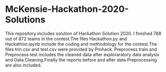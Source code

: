 # McKensie-Hackathon-2020-Solutions
This repository includes solution of Hackathon Solution 2020.
I finished 788 out of 872 teams in the contest.The files Hackathon.py and Hackathon.ipynb include the coding and methodology for the contest.The files trin.csv and test.csv were provided by Prohack. Preprocess train and Preprocess test includes the cleaned data after exploraratory data analysis and Data Cleaning.Finally the reports before and after data Preprocessing are also included. 
